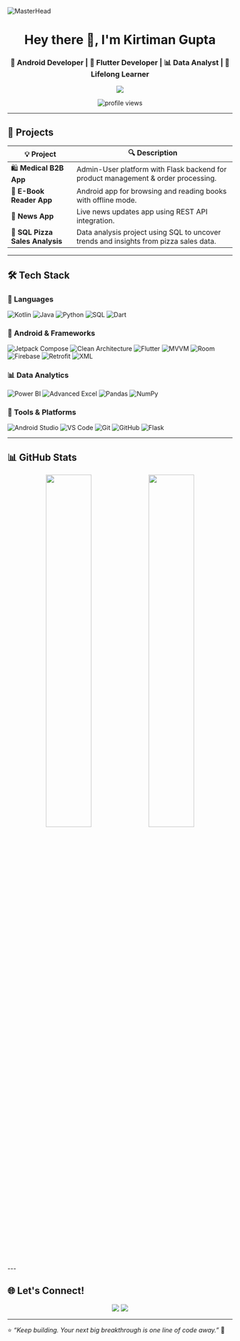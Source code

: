 ![MasterHead](https://i.ibb.co/6R69Ftvw/This-pin-is-all-about-coding.gif)

<h1 align="center">Hey there 👋, I'm Kirtiman Gupta</h1>
<h3 align="center">📱 Android Developer | 📱 Flutter Developer | 📊 Data Analyst | 🎯 Lifelong Learner </h3>

<p align="center">
  <img src="https://readme-typing-svg.demolab.com?font=Fira+Code&size=24&pause=1000&color=00BFFF&center=true&vCenter=true&width=600&lines=Jetpack+Compose+Android+Developer;Flutter+Developer;Data+Storyteller+with+Power+BI+%26+SQL;Learning+Daily+%E2%9C%A8+Building+Always" />
</p>


<p align="center">
  <img src="https://komarev.com/ghpvc/?username=kirtimangupta&label=Profile+Views&color=blue&style=flat-square" alt="profile views" />
</p>

---

## 🚀 Projects

| 💡 Project | 🔍 Description |
|-----------|----------------|
| 🛍️ **Medical B2B App** | Admin-User platform with Flask backend for product management & order processing. |
| 📖 **E-Book Reader App** | Android app for browsing and reading books with offline mode. |
| 📰 **News App** | Live news updates app using REST API integration. |
| 🍕 **SQL Pizza Sales Analysis** | Data analysis project using SQL to uncover trends and insights from pizza sales data. |

---

## 🛠️ Tech Stack

### 💬 Languages  
![Kotlin](https://img.shields.io/badge/Kotlin-7F52FF?style=for-the-badge&logo=kotlin&logoColor=white)  ![Java](https://img.shields.io/badge/Java-%23ED8B00.svg?style=for-the-badge&logo=java&logoColor=white)  ![Python](https://img.shields.io/badge/Python-3776AB?style=for-the-badge&logo=python&logoColor=white)  ![SQL](https://img.shields.io/badge/SQL-4479A1?style=for-the-badge&logo=sqlite&logoColor=white)  ![Dart](https://img.shields.io/badge/Dart-0175C2?style=for-the-badge&logo=dart&logoColor=white)


### 📱 Android & Frameworks  
![Jetpack Compose](https://img.shields.io/badge/Jetpack_Compose-4285F4?style=for-the-badge&logo=android&logoColor=white)   ![Clean Architecture](https://img.shields.io/badge/Clean%20Architecture-8E24AA?style=for-the-badge)  ![Flutter](https://img.shields.io/badge/Flutter-02569B?style=for-the-badge&logo=flutter&logoColor=white)   ![MVVM](https://img.shields.io/badge/MVVM-Architecture-00C853?style=for-the-badge)  ![Room](https://img.shields.io/badge/Room-Database-F44336?style=for-the-badge&logo=android&logoColor=white)  ![Firebase](https://img.shields.io/badge/Firebase-ffca28?style=for-the-badge&logo=firebase&logoColor=black)  ![Retrofit](https://img.shields.io/badge/Retrofit-2E8B57?style=for-the-badge)  ![XML](https://img.shields.io/badge/XML-e34c26?style=for-the-badge&logo=xml&logoColor=white)

### 📊 Data Analytics  
![Power BI](https://img.shields.io/badge/PowerBI-F2C811?style=for-the-badge&logo=powerbi&logoColor=black)  ![Advanced Excel](https://img.shields.io/badge/Excel-217346?style=for-the-badge&logo=microsoft-excel&logoColor=white)  ![Pandas](https://img.shields.io/badge/Pandas-150458?style=for-the-badge&logo=pandas&logoColor=white)  ![NumPy](https://img.shields.io/badge/NumPy-013243?style=for-the-badge&logo=numpy&logoColor=white)

### 🔧 Tools & Platforms  
![Android Studio](https://img.shields.io/badge/Android_Studio-3DDC84?style=for-the-badge&logo=android-studio&logoColor=white)  ![VS Code](https://img.shields.io/badge/VS%20Code-0078d7?style=for-the-badge&logo=visual-studio-code&logoColor=white)  ![Git](https://img.shields.io/badge/Git-F05032?style=for-the-badge&logo=git&logoColor=white)  ![GitHub](https://img.shields.io/badge/GitHub-000?style=for-the-badge&logo=github&logoColor=white)  ![Flask](https://img.shields.io/badge/Flask-000000?style=for-the-badge&logo=flask&logoColor=white)

---

## 📊 GitHub Stats

<p align="center">
  <img src="https://github-readme-stats.vercel.app/api?username=Kirtiman29&show_icons=true&theme=tokyonight" width="45%"/>
  <img src="https://github-readme-streak-stats.herokuapp.com/?user=Kirtiman29&theme=tokyonight" width="45%"/>
</p>
---

## 🌐 Let's Connect!

<p align="center">
  <a href="https://www.linkedin.com/in/kirtiman29/"><img src="https://img.shields.io/badge/LinkedIn-0077B5?style=for-the-badge&logo=linkedin&logoColor=white"></a>
  <a href="https://github.com/kirtiman29"><img src="https://img.shields.io/badge/GitHub-171515?style=for-the-badge&logo=github&logoColor=white"></a>
</p>

---

⭐ _“Keep building. Your next big breakthrough is one line of code away.”_ 🚀
